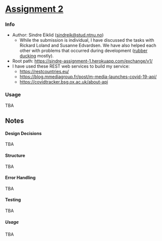 # [Assignment 2](https://git.gvk.idi.ntnu.no/course/prog2005/prog2005-2021/-/wikis/Assignment-2)

### Info
- Author: Sindre Eiklid (sindreik@stud.ntnu.no)
    - While the submission is individual, I have discussed the tasks with Rickard Loland and Susanne Edvardsen. We have also helped each other with problems that occurred during development ([rubber ducking](https://en.wikipedia.org/wiki/Rubber_duck_debugging) mostly).
- Root path: https://sindre-assignment-1.herokuapp.com/exchange/v1/
- I have used these REST web services to build my service:
    - https://restcountries.eu/
    - https://blog.mmediagroup.fr/post/m-media-launches-covid-19-api/
    - https://covidtracker.bsg.ox.ac.uk/about-api

### Usage
TBA

## Notes

#### Design Decisions
TBA

#### Structure
TBA

#### Error Handling
TBA

#### Testing
TBA

##### Usage
TBA

